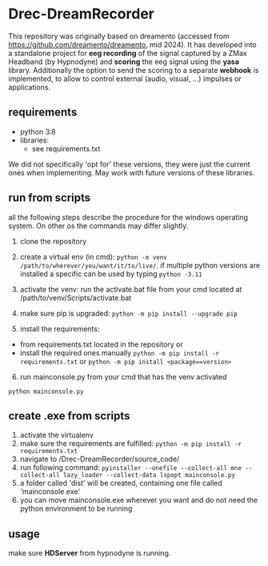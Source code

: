 # Drec-DreamRecorder

This repository was originally based on dreamento (accessed from https://github.com/dreamento/dreamento, mid 2024). 
It has developed into a standalone project for **eeg recording** of the signal captured by a ZMax Headband (by Hypnodyne) and **scoring** the eeg signal using the **yasa** library. Additionally the option to send the scoring to a separate **webhook** is implemented, to allow to control external (audio, visual, ...) impulses or applications.

## requirements
- python 3.8
- libraries:
  - see requirements.txt

 We did not specifically 'opt for' these versions, they were just the current ones when implementing. May work with future versions of these libraries.

## run from scripts
all the following steps describe the procedure for the windows operating system. On other os the commands may differ slightly.

1. clone the repository

2. create a virtual env (in cmd):
```python -m venv /path/to/wherever/you/want/it/to/live/```.
if multiple python versions are installed a specific can be used by typing
```python -3.11```

4. activate the venv:
run the activate.bat file from your cmd located at /path/to/venv/Scripts/activate.bat
  
5. make sure pip is upgraded:
```python -m pip install --upgrade pip```
6. install the requirements:
- from requirements.txt located in the repository or
- install the required ones manually 
```python -m pip install -r requirements.txt```
or
```python -m pip install <package==version>```
6. run mainconsole.py from your cmd that has the venv activated
```
python mainconsole.py
```

## create .exe from scripts
1. activate the virtualenv
2. make sure the requirements are fulfilled: ```python -m pip install -r requirements.txt```
4. navigate to /Drec-DreamRecorder/source_code/
5. run following command:
```pyinstaller --onefile --collect-all mne --collect-all lazy_loader --collect-data lspopt mainconsole.py```
6. a folder called 'dist' will be created, containing one file called 'mainconsole.exe'
7. you can move mainconsole.exe wherever you want and do not need the python environment to be running

## usage
make sure **HDServer** from hypnodyne is running. 

